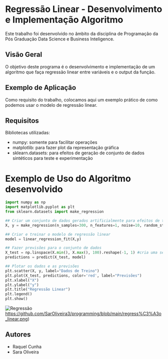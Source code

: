 # Regressão Linear - Desenvolvimento e Implementação Algoritmo

Este trabalho foi desenvolvido no âmbito da disciplina de Programação da Pós Graduação Data Science e Business Inteligence.

## Visão Geral

O objetivo deste programa é o desenvolvimento e implementação de um algoritmo que faça regressão linear entre variáveis e o output da função.

## Exemplo de Aplicação

Como requisito do trabalho, colocamos aqui um exemplo prático de como podemos usar o modelo de regressão linear.

## Requisitos

Bibliotecas utilizadas:
- numpy: somente para facilitar operações
- matplotlib: para fazer plot da representação gráfica
- sklearn.datasets: para efeitos de geração de conjunto de dados sintéticos para teste e experimentação

# Exemplo de Uso do Algoritmo desenvolvido

```python
import numpy as np
import matplotlib.pyplot as plt
from sklearn.datasets import make_regression

## Criar um conjunto de dados gerados artificialmente para efeitos de testagem do modelo
X, y = make_regression(n_samples=300, n_features=1, noise=10, random_state=42)

## Criar e treinar o modelo de regressão linear
model = linear_regression_fit(X,y) 

## Fazer previsões para o conjunto de dados
X_test = np.linspace(X.min(), X.max(), 100).reshape(-1, 1) #cria uma sequência de 100 pontos espaçados de igual maneira entre o valor mínimo e máximo de X, e faz a distribuição destes dados numa matriz
predictions = predict(X_test, model)

## Plotar os dados e as previsões
plt.scatter(X, y, label="Dados de Treino")
plt.plot(X_test, predictions, color='red', label="Previsões")
plt.xlabel("X")
plt.ylabel("y")
plt.title("Regressão Linear")
plt.legend()
plt.show()
```


![Regressão](https://github.com/SarOliveira3/programming/blob/main/regress%C3%A3o_linear.png)https://github.com/SarOliveira3/programming/blob/main/regress%C3%A3o_linear.png)

## Autores
- Raquel Cunha
- Sara Oliveira






